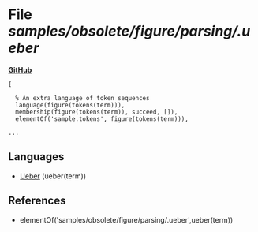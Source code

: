 # File _samples/obsolete/figure/parsing/.ueber_
**[GitHub](https://github.com/softlang/yas/blob/master/samples/obsolete/figure/parsing/.ueber)**
```
[
  
  % An extra language of token sequences
  language(figure(tokens(term))),
  membership(figure(tokens(term)), succeed, []),
  elementOf('sample.tokens', figure(tokens(term))),

...
```

## Languages
* [Ueber](../languages/Ueber.md) (ueber(term))

## References
* elementOf('samples/obsolete/figure/parsing/.ueber',ueber(term))
